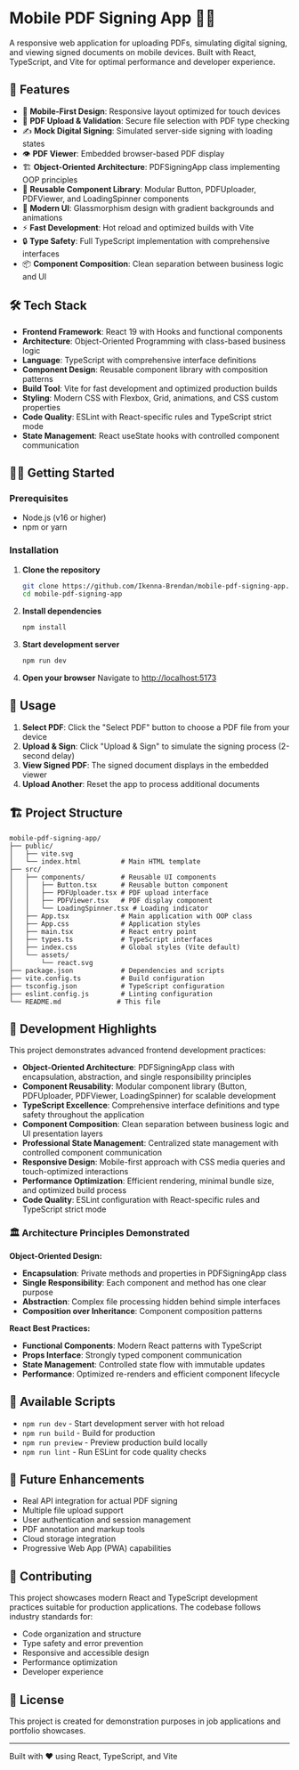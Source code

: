 # Mobile PDF Signing App 📱📄

A responsive web application for uploading PDFs, simulating digital signing, and viewing signed documents on mobile devices. Built with React, TypeScript, and Vite for optimal performance and developer experience.

## 🚀 Features

- 📱 **Mobile-First Design**: Responsive layout optimized for touch devices
- 📄 **PDF Upload & Validation**: Secure file selection with PDF type checking
- ✍️ **Mock Digital Signing**: Simulated server-side signing with loading states
- 👁️ **PDF Viewer**: Embedded browser-based PDF display
- 🏗️ **Object-Oriented Architecture**: PDFSigningApp class implementing OOP principles
- 🔄 **Reusable Component Library**: Modular Button, PDFUploader, PDFViewer, and LoadingSpinner components
- 🎨 **Modern UI**: Glassmorphism design with gradient backgrounds and animations
- ⚡ **Fast Development**: Hot reload and optimized builds with Vite
- 🔒 **Type Safety**: Full TypeScript implementation with comprehensive interfaces
- 📦 **Component Composition**: Clean separation between business logic and UI

## 🛠️ Tech Stack

- **Frontend Framework**: React 19 with Hooks and functional components
- **Architecture**: Object-Oriented Programming with class-based business logic
- **Language**: TypeScript with comprehensive interface definitions
- **Component Design**: Reusable component library with composition patterns
- **Build Tool**: Vite for fast development and optimized production builds
- **Styling**: Modern CSS with Flexbox, Grid, animations, and CSS custom properties
- **Code Quality**: ESLint with React-specific rules and TypeScript strict mode
- **State Management**: React useState hooks with controlled component communication

## 🏃‍♂️ Getting Started

### Prerequisites
- Node.js (v16 or higher)
- npm or yarn

### Installation

1. **Clone the repository**
   ```bash
   git clone https://github.com/Ikenna-Brendan/mobile-pdf-signing-app.git
   cd mobile-pdf-signing-app
   ```

2. **Install dependencies**
   ```bash
   npm install
   ```

3. **Start development server**
   ```bash
   npm run dev
   ```

4. **Open your browser**
   Navigate to [http://localhost:5173](http://localhost:5173)

## 📱 Usage

1. **Select PDF**: Click the "Select PDF" button to choose a PDF file from your device
2. **Upload & Sign**: Click "Upload & Sign" to simulate the signing process (2-second delay)
3. **View Signed PDF**: The signed document displays in the embedded viewer
4. **Upload Another**: Reset the app to process additional documents

## 🏗️ Project Structure

```
mobile-pdf-signing-app/
├── public/
│   ├── vite.svg
│   └── index.html          # Main HTML template
├── src/
│   ├── components/         # Reusable UI components
│   │   ├── Button.tsx      # Reusable button component
│   │   ├── PDFUploader.tsx # PDF upload interface
│   │   ├── PDFViewer.tsx   # PDF display component
│   │   └── LoadingSpinner.tsx # Loading indicator
│   ├── App.tsx             # Main application with OOP class
│   ├── App.css             # Application styles
│   ├── main.tsx            # React entry point
│   ├── types.ts            # TypeScript interfaces
│   ├── index.css           # Global styles (Vite default)
│   └── assets/
│       └── react.svg
├── package.json            # Dependencies and scripts
├── vite.config.ts          # Build configuration
├── tsconfig.json           # TypeScript configuration
├── eslint.config.js        # Linting configuration
└── README.md              # This file
```

## 🎯 Development Highlights

This project demonstrates advanced frontend development practices:

- **Object-Oriented Architecture**: PDFSigningApp class with encapsulation, abstraction, and single responsibility principles
- **Component Reusability**: Modular component library (Button, PDFUploader, PDFViewer, LoadingSpinner) for scalable development
- **TypeScript Excellence**: Comprehensive interface definitions and type safety throughout the application
- **Component Composition**: Clean separation between business logic and UI presentation layers
- **Professional State Management**: Centralized state management with controlled component communication
- **Responsive Design**: Mobile-first approach with CSS media queries and touch-optimized interactions
- **Performance Optimization**: Efficient rendering, minimal bundle size, and optimized build process
- **Code Quality**: ESLint configuration with React-specific rules and TypeScript strict mode

### 🏛️ Architecture Principles Demonstrated

**Object-Oriented Design:**
- **Encapsulation**: Private methods and properties in PDFSigningApp class
- **Single Responsibility**: Each component and method has one clear purpose
- **Abstraction**: Complex file processing hidden behind simple interfaces
- **Composition over Inheritance**: Component composition patterns

**React Best Practices:**
- **Functional Components**: Modern React patterns with TypeScript
- **Props Interface**: Strongly typed component communication
- **State Management**: Controlled state flow with immutable updates
- **Performance**: Optimized re-renders and efficient component lifecycle

## 📜 Available Scripts

- `npm run dev` - Start development server with hot reload
- `npm run build` - Build for production
- `npm run preview` - Preview production build locally
- `npm run lint` - Run ESLint for code quality checks

## 🔮 Future Enhancements

- Real API integration for actual PDF signing
- Multiple file upload support
- User authentication and session management
- PDF annotation and markup tools
- Cloud storage integration
- Progressive Web App (PWA) capabilities

## 🤝 Contributing

This project showcases modern React and TypeScript development practices suitable for production applications. The codebase follows industry standards for:

- Code organization and structure
- Type safety and error prevention
- Responsive and accessible design
- Performance optimization
- Developer experience

## 📄 License

This project is created for demonstration purposes in job applications and portfolio showcases.

---

Built with ❤️ using React, TypeScript, and Vite
